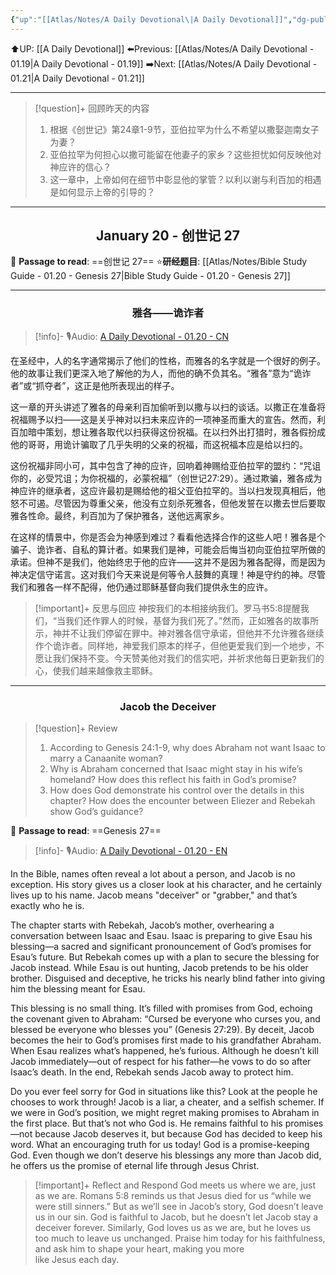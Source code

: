 ```yaml
---
{"up":"[[Atlas/Notes/A Daily Devotional\|A Daily Devotional]]","dg-publish":true,"permalink":"/atlas/notes/a-daily-devotional-01-20/","dgPassFrontmatter":true}
---
```


 ⬆️UP: [[A Daily Devotional]]
⬅️Previous: [[Atlas/Notes/A Daily Devotional - 01.19\|A Daily Devotional - 01.19]]
➡️Next: [[Atlas/Notes/A Daily Devotional - 01.21\|A Daily Devotional - 01.21]]

---

> [!question]+ 回顾昨天的内容
> 1. 根据《创世记》第24章1-9节，亚伯拉罕为什么不希望以撒娶迦南女子为妻？  
> 2. 亚伯拉罕为何担心以撒可能留在他妻子的家乡？这些担忧如何反映他对神应许的信心？  
> 3. 这一章中，上帝如何在细节中彰显他的掌管？以利以谢与利百加的相遇是如何显示上帝的引导的？  


---
## <center>January 20 - 创世记 27</center>

📖 **Passage to read**: ==创世记 27==
⭐**研经题目**: [[Atlas/Notes/Bible Study Guide - 01.20 - Genesis 27\|Bible Study Guide - 01.20 - Genesis 27]]

---
### <center>雅各——诡诈者  </center>

> [!info]- 🎙️Audio: [A Daily Devotional - 01.20 - CN]()

在圣经中，人的名字通常揭示了他们的性格，而雅各的名字就是一个很好的例子。他的故事让我们更深入地了解他的为人，而他的确不负其名。“雅各”意为“诡诈者”或“抓夺者”，这正是他所表现出的样子。  

这一章的开头讲述了雅各的母亲利百加偷听到以撒与以扫的谈话。以撒正在准备将祝福赐予以扫——这是关乎神对以扫未来应许的一项神圣而重大的宣告。然而，利百加暗中策划，想让雅各取代以扫获得这份祝福。在以扫外出打猎时，雅各假扮成他的哥哥，用诡计骗取了几乎失明的父亲的祝福，而这祝福本应是给以扫的。  

这份祝福非同小可，其中包含了神的应许，回响着神赐给亚伯拉罕的盟约：“咒诅你的，必受咒诅；为你祝福的，必蒙祝福”（创世记27:29）。通过欺骗，雅各成为神应许的继承者，这应许最初是赐给他的祖父亚伯拉罕的。当以扫发现真相后，他怒不可遏。尽管因为尊重父亲，他没有立刻杀死雅各，但他发誓在以撒去世后要取雅各性命。最终，利百加为了保护雅各，送他远离家乡。  

在这样的情景中，你是否会为神感到难过？看看他选择合作的这些人吧！雅各是个骗子、诡诈者、自私的算计者。如果我们是神，可能会后悔当初向亚伯拉罕所做的承诺。但神不是我们，他始终忠于他的应许——这并不是因为雅各配得，而是因为神决定信守诺言。这对我们今天来说是何等令人鼓舞的真理！神是守约的神。尽管我们和雅各一样不配得，他仍通过耶稣基督向我们提供永生的应许。  

> [!important]+ 反思与回应
神按我们的本相接纳我们。罗马书5:8提醒我们，“当我们还作罪人的时候，基督为我们死了。”然而，正如雅各的故事所示，神并不让我们停留在罪中。神对雅各信守承诺，但他并不允许雅各继续作个诡诈者。同样地，神爱我们原本的样子，但他更爱我们到一个地步，不愿让我们保持不变。今天赞美他对我们的信实吧，并祈求他每日更新我们的心，使我们越来越像救主耶稣。



---
### <center>Jacob the Deceiver</center>

> [!question]+ Review
> 1. According to Genesis 24:1-9, why does Abraham not want Isaac to marry a Canaanite woman?  
> 2. Why is Abraham concerned that Isaac might stay in his wife’s homeland? How does this reflect his faith in God’s promise?  
> 3. How does God demonstrate his control over the details in this chapter? How does the encounter between Eliezer and Rebekah show God’s guidance?

📖 **Passage to read**: ==Genesis 27==

> [!info]- 🎙️Audio: [A Daily Devotional - 01.20 - EN]()

In the Bible, names often reveal a lot about a person, and Jacob is no exception. His story gives us a closer look at his character, and he certainly lives up to his name. Jacob means "deceiver" or "grabber," and that’s exactly who he is.  

The chapter starts with Rebekah, Jacob’s mother, overhearing a conversation between Isaac and Esau. Isaac is preparing to give Esau his blessing—a sacred and significant pronouncement of God’s promises for Esau’s future. But Rebekah comes up with a plan to secure the blessing for Jacob instead. While Esau is out hunting, Jacob pretends to be his older brother. Disguised and deceptive, he tricks his nearly blind father into giving him the blessing meant for Esau.  

This blessing is no small thing. It’s filled with promises from God, echoing the covenant given to Abraham: “Cursed be everyone who curses you, and blessed be everyone who blesses you” (Genesis 27:29). By deceit, Jacob becomes the heir to God’s promises first made to his grandfather Abraham. When Esau realizes what’s happened, he’s furious. Although he doesn’t kill Jacob immediately—out of respect for his father—he vows to do so after Isaac’s death. In the end, Rebekah sends Jacob away to protect him.  

Do you ever feel sorry for God in situations like this? Look at the people he chooses to work through! Jacob is a liar, a cheater, and a selfish schemer. If we were in God’s position, we might regret making promises to Abraham in the first place. But that’s not who God is. He remains faithful to his promises—not because Jacob deserves it, but because God has decided to keep his word. What an encouraging truth for us today! God is a promise-keeping God. Even though we don’t deserve his blessings any more than Jacob did, he offers us the promise of eternal life through Jesus Christ.  

> [!important]+ Reflect and Respond
God meets us where we are, just as we are. Romans 5:8 reminds us that Jesus died for us “while we were still sinners.” But as we’ll see in Jacob’s story, God doesn’t leave us in our sin. God is faithful to Jacob, but he doesn’t let Jacob stay a deceiver forever. Similarly, God loves us as we are, but he loves us too much to leave us unchanged. Praise him today for his faithfulness, and ask him to shape your heart, making you more like Jesus each day.





